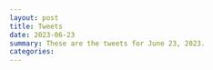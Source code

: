 ```yaml
---
layout: post
title: Tweets
date: 2023-06-23
summary: These are the tweets for June 23, 2023.
categories:
---
```


